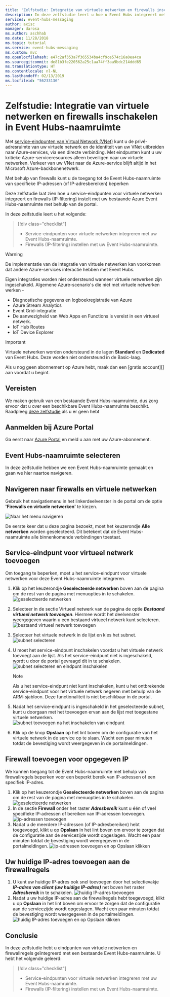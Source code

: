 ```yaml
---
title: 'Zelfstudie: Integratie van virtuele netwerken en firewalls inschakelen in Event Hubs | Microsoft Docs'
description: In deze zelfstudie leert u hoe u Event Hubs integreert met virtuele netwerken en Firewalls om toegang te beveiligen.
services: event-hubs-messaging
author: axisc
manager: darosa
ms.author: aschhab
ms.date: 11/28/2018
ms.topic: tutorial
ms.service: event-hubs-messaging
ms.custom: mvc
ms.openlocfilehash: e47c2af353a7f365534ba4cf9ce574c16a0ea4ca
ms.sourcegitcommit: de81b3fe220562a25c1aa74ff3aa9bdc214ddd65
ms.translationtype: HT
ms.contentlocale: nl-NL
ms.lasthandoff: 02/13/2019
ms.locfileid: "56233136"
---
```

# <a name="tutorial-enable-virtual-networks-integration-and-firewalls-on-event-hubs-namespace"></a>Zelfstudie: Integratie van virtuele netwerken en firewalls inschakelen in Event Hubs-naamruimte

Met [service-eindpunten van Virtual Network (VNet)](../virtual-network/virtual-network-service-endpoints-overview.md) kunt u de privé-adresruimte van uw virtuele netwerk en de identiteit van uw VNet uitbreiden naar Azure-services, via een directe verbinding. Met eindpunten kunt u uw kritieke Azure-serviceresources alleen beveiligen naar uw virtuele netwerken. Verkeer van uw VNet naar de Azure-service blijft altijd in het Microsoft Azure-backbonenetwerk.

Met behulp van firewalls kunt u de toegang tot de Event Hubs-naamruimte van specifieke IP-adressen (of IP-adresbereiken) beperken

Deze zelfstudie laat zien hoe u service-eindpunten voor virtuele netwerken integreert en firewalls (IP-filtering) instelt met uw bestaande Azure Event Hubs-naamruimte met behulp van de portal.

In deze zelfstudie leert u het volgende:
> [!div class="checklist"]
> * Service-eindpunten voor virtuele netwerken integreren met uw Event Hubs-naamruimte.
> * Firewalls (IP-filtering) instellen met uw Event Hubs-naamruimte.

>[!WARNING]
> De implementatie van de integratie van virtuele netwerken kan voorkomen dat andere Azure-services interactie hebben met Event Hubs.
>
> Eigen integraties worden niet ondersteund wanneer virtuele netwerken zijn ingeschakeld.
> Algemene Azure-scenario's die niet met virtuele netwerken werken -
> * Diagnostische gegevens en logboekregistratie van Azure
> * Azure Stream Analytics
> * Event Grid-integratie
> * De aanwezigheid van Web Apps en Functions is vereist in een virtueel netwerk.
> * IoT Hub Routes
> * IoT Device Explorer


> [!IMPORTANT]
> Virtuele netwerken worden ondersteund in de lagen **Standard** en **Dedicated** van Event Hubs. Deze worden niet ondersteund in de Basic-laag.

Als u nog geen abonnement op Azure hebt, maak dan een [gratis account][] aan voordat u begint.

## <a name="prerequisites"></a>Vereisten

We maken gebruik van een bestaande Event Hubs-naamruimte, dus zorg ervoor dat u over een beschikbare Event Hubs-naamruimte beschikt. Raadpleeg [deze zelfstudie](./event-hubs-create.md) als u er geen hebt

## <a name="sign-in-to-the-azure-portal"></a>Aanmelden bij Azure Portal

Ga eerst naar [Azure Portal][Azure portal] en meld u aan met uw Azure-abonnement.

## <a name="select-event-hubs-namespace"></a>Event Hubs-naamruimte selecteren

In deze zelfstudie hebben we een Event Hubs-naamruimte gemaakt en gaan we hier naartoe navigeren.

## <a name="navigate-to-firewalls-and-virtual-networks-experience"></a>Navigeren naar firewalls en virtuele netwerken

Gebruik het navigatiemenu in het linkerdeelvenster in de portal om de optie **'Firewalls en virtuele netwerken'** te kiezen.

  ![Naar het menu navigeren](./media/event-hubs-tutorial-vnet-and-firewalls/vnet-firewall-landing-page.png)

  De eerste keer dat u deze pagina bezoekt, moet het keuzerondje **Alle netwerken** worden geselecteerd. Dit betekent dat de Event Hubs-naamruimte alle binnenkomende verbindingen toestaat.

## <a name="add-virtual-network-service-endpoint"></a>Service-eindpunt voor virtueel netwerk toevoegen

Om toegang te beperken, moet u het service-eindpunt voor virtuele netwerken voor deze Event Hubs-naamruimte integreren.

1. Klik op het keuzerondje **Geselecteerde netwerken** boven aan de pagina om de rest van de pagina met menuopties in te schakelen.
  ![geselecteerde netwerken](./media/event-hubs-tutorial-vnet-and-firewalls/vnet-firewall-selecting-selected-networks.png)
2. Selecteer in de sectie Virtueel netwerk van de pagina de optie ***Bestaand virtueel netwerk toevoegen***. Hiermee wordt het deelvenster weergegeven waarin u een bestaand virtueel netwerk kunt selecteren.
  ![bestaand virtueel netwerk toevoegen](./media/event-hubs-tutorial-vnet-and-firewalls/vnet-firewall-adding-vnet-from-portal-slide-in-pane.png)
3. Selecteer het virtuele netwerk in de lijst en kies het subnet.
   ![subnet selecteren](./media/event-hubs-tutorial-vnet-and-firewalls/vnet-firewall-adding-vnet-from-portal-slide-in-pane-with-subnet-query.png)
4. U moet het service-eindpunt inschakelen voordat u het virtuele netwerk toevoegt aan de lijst. Als het service-eindpunt niet is ingeschakeld, wordt u door de portal gevraagd dit in te schakelen.
  ![subnet selecteren en eindpunt inschakelen](./media/event-hubs-tutorial-vnet-and-firewalls/vnet-firewall-adding-vnet-from-portal-slide-in-pane-after-enabling.png)
    > [!NOTE]
    > Als u het service-eindpunt niet kunt inschakelen, kunt u het ontbrekende service-eindpunt voor het virtuele netwerk negeren met behulp van de ARM-sjabloon. Deze functionaliteit is niet beschikbaar in de portal.

5. Nadat het service-eindpunt is ingeschakeld in het geselecteerde subnet, kunt u doorgaan met het toevoegen ervan aan de lijst met toegestane virtuele netwerken.
  ![subnet toevoegen na het inschakelen van eindpunt](./media/event-hubs-tutorial-vnet-and-firewalls/vnet-firewall-adding-vnet-from-portal-slide-in-pane-after-adding.png)

6. Klik op de knop **Opslaan** op het lint boven om de configuratie van het virtuele netwerk in de service op te slaan. Wacht een paar minuten totdat de bevestiging wordt weergegeven in de portalmeldingen.

## <a name="add-firewall-for-specified-ip"></a>Firewall toevoegen voor opgegeven IP

We kunnen toegang tot de Event Hubs-naamruimte met behulp van firewallregels beperken voor een beperkt bereik van IP-adressen of een specifiek IP-adres.

1. Klik op het keuzerondje **Geselecteerde netwerken** boven aan de pagina om de rest van de pagina met menuopties in te schakelen.
  ![geselecteerde netwerken](./media/event-hubs-tutorial-vnet-and-firewalls/vnet-firewall-selecting-selected-networks.png)
2. In de sectie **Firewall** onder het raster ***Adresbereik*** kunt u één of veel specifieke IP-adressen of bereiken van IP-adressen toevoegen.
  ![ip-adressen toevoegen](./media/event-hubs-tutorial-vnet-and-firewalls/vnet-firewall-adding-firewall.png)
3. Nadat u de meerdere IP-adressen (of IP-adresbereiken) hebt toegevoegd, klikt u op **Opslaan** in het lint boven om ervoor te zorgen dat de configuratie aan de servicezijde wordt opgeslagen. Wacht een paar minuten totdat de bevestiging wordt weergegeven in de portalmeldingen.
  ![ip-adressen toevoegen en op Opslaan klikken](./media/event-hubs-tutorial-vnet-and-firewalls/vnet-firewall-adding-firewall-hitting-save.png)

## <a name="adding-your-current-ip-address-to-the-firewall-rules"></a>Uw huidige IP-adres toevoegen aan de firewallregels

1. U kunt uw huidige IP-adres ook snel toevoegen door het selectievakje ***IP-adres van client (uw huidige IP-adres)*** net boven het raster ***Adresbereik*** in te schakelen.
  ![huidig IP-adres toevoegen](./media/event-hubs-tutorial-vnet-and-firewalls/vnet-firewall-adding-current-ip-hitting-save.png)
2. Nadat u uw huidige IP-adres aan de firewallregels hebt toegevoegd, klikt u op **Opslaan** in het lint boven om ervoor te zorgen dat de configuratie aan de servicezijde wordt opgeslagen. Wacht een paar minuten totdat de bevestiging wordt weergegeven in de portalmeldingen.
  ![huidig IP-adres toevoegen en op Opslaan klikken](./media/event-hubs-tutorial-vnet-and-firewalls/vnet-firewall-adding-current-ip-hitting-save-after-saving.png)

## <a name="conclusion"></a>Conclusie

In deze zelfstudie hebt u eindpunten van virtuele netwerken en firewallregels geïntegreerd met een bestaande Event Hubs-naamruimte. U hebt het volgende geleerd:
> [!div class="checklist"]
> * Service-eindpunten voor virtuele netwerken integreren met uw Event Hubs-naamruimte.
> * Firewalls (IP-filtering) instellen met uw Event Hubs-naamruimte.


[Azure portal]: https://portal.azure.com/
